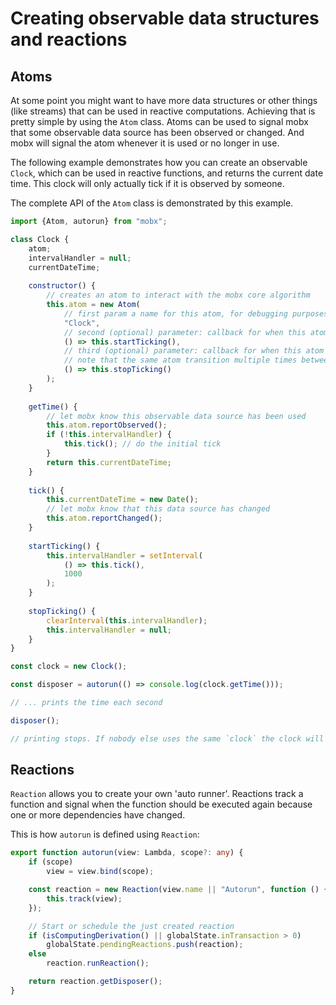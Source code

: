 # Creating observable data structures and reactions

## Atoms

At some point you might want to have more data structures or other things (like streams) that can be used in reactive computations.
Achieving that is pretty simple by using the `Atom` class.
Atoms can be used to signal mobx that some observable data source has been observed or changed.
And mobx will signal the atom whenever it is used or no longer in use.

The following example demonstrates how you can create an observable `Clock`, which can be used in reactive functions,
and returns the current date time.
This clock will only actually tick if it is observed by someone. 

The complete API of the `Atom` class is demonstrated by this example.

```javascript
import {Atom, autorun} from "mobx";

class Clock {
	atom;
	intervalHandler = null;
	currentDateTime;
	
	constructor() {
		// creates an atom to interact with the mobx core algorithm
		this.atom =	new Atom(
			// first param a name for this atom, for debugging purposes
			"Clock",
			// second (optional) parameter: callback for when this atom transitions from unobserved to observed.
			() => this.startTicking(),
			// third (optional) parameter: callback for when this atom transitions from observed to unobserved
			// note that the same atom transition multiple times between these two states
			() => this.stopTicking()
		); 
	}
	
	getTime() {
		// let mobx know this observable data source has been used
		this.atom.reportObserved();	
		if (!this.intervalHandler) {
			this.tick(); // do the initial tick
		}
		return this.currentDateTime;
	}
	
	tick() {
		this.currentDateTime = new Date();
		// let mobx know that this data source has changed
		this.atom.reportChanged();
	}
	
	startTicking() {
		this.intervalHandler = setInterval(
			() => this.tick(), 
			1000
		);
	}
	
	stopTicking() {
		clearInterval(this.intervalHandler);
		this.intervalHandler = null;	
	}
}

const clock = new Clock();

const disposer = autorun(() => console.log(clock.getTime()));

// ... prints the time each second

disposer();

// printing stops. If nobody else uses the same `clock` the clock will stop ticking as well.
```

## Reactions

`Reaction` allows you to create your own 'auto runner'.
Reactions track a function and signal when the function should be executed again because one or more dependencies have changed. 



This is how `autorun` is defined using `Reaction`:

```typescript
export function autorun(view: Lambda, scope?: any) {
	if (scope)
		view = view.bind(scope);

	const reaction = new Reaction(view.name || "Autorun", function () {
		this.track(view);
	});

	// Start or schedule the just created reaction
	if (isComputingDerivation() || globalState.inTransaction > 0)
		globalState.pendingReactions.push(reaction);
	else
		reaction.runReaction();

	return reaction.getDisposer();
}
```

